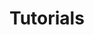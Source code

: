 # Tutorials

<div class="row">
    <div class="col-12 col-sm-6">
        <documentation-content-card title="Get started" text="Make your first steps with vimu" to="/docs/tutorials/get-started"></documentation-content-card>
    </div>
    <div class="col-12 col-sm-6">
        <documentation-content-card title="Search for melody" text="Search for a melody in a score" to="/docs/tutorials/search-melody"></documentation-content-card>
    </div>
</div>
